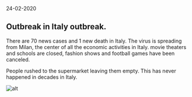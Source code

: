 24-02-2020

## Outbreak in Italy outbreak. 

There are 70 news cases and 1 new death in Italy. The virus is spreading from Milan, the center of all the economic activities in Italy.
movie theaters and schools are closed, fashion shows and football games have been canceled.

People rushed to the supermarket leaving them empty. This has never happened in decades in Italy.

![alt](https://statics.cedscdn.it/photogallery_img/HIGH/19/00/5071900_Coronavirus_Milan_2.jpg)
